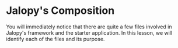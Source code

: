 # Jalopy's Composition

You will immediately notice that there are quite a few files involved in Jalopy's framework and the starter application. In this lesson, we will identify each of the files and its purpose.

